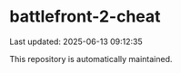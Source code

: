 # battlefront-2-cheat

Last updated: 2025-06-13 09:12:35

This repository is automatically maintained.
